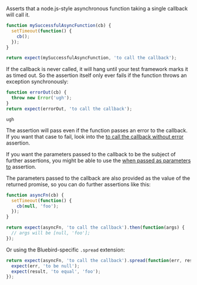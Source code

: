 Asserts that a node.js-style asynchronous function taking a single callback
will call it.

<!-- unexpected-markdown async:true -->

```js
function mySuccessfulAsyncFunction(cb) {
  setTimeout(function() {
    cb();
  });
}

return expect(mySuccessfulAsyncFunction, 'to call the callback');
```

If the callback is never called, it will hang until your test framework marks
it as timed out. So the assertion itself only ever fails if the function
throws an exception synchronously:

<!-- unexpected-markdown async:true -->

```js
function errorOut(cb) {
  throw new Error('ugh');
}
return expect(errorOut, 'to call the callback');
```

```output
ugh
```

The assertion will pass even if the function passes an error to the callback.
If you want that case to fail, look into the
[to call the callback without error](../to-call-the-callback-without-error/)
assertion.

If you want the parameters passed to the callback to be the subject of further assertions,
you might be able to use the
[when passed as parameters to](../../array-like/when-passed-as-parameters-to/) assertion.

The parameters passed to the callback are also provided as the value of the returned promise,
so you can do further assertions like this:

```js
function asyncFn(cb) {
  setTimeout(function() {
    cb(null, 'foo');
  });
}
```

<!-- unexpected-markdown async:true -->

```js
return expect(asyncFn, 'to call the callback').then(function(args) {
  // args will be [null, 'foo'];
});
```

Or using the Bluebird-specific `.spread` extension:

<!-- unexpected-markdown async:true -->

```js
return expect(asyncFn, 'to call the callback').spread(function(err, result) {
  expect(err, 'to be null');
  expect(result, 'to equal', 'foo');
});
```
